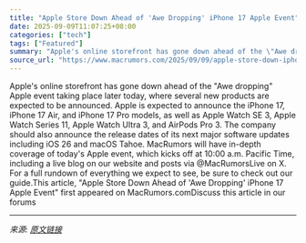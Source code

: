 ```yaml
---
title: "Apple Store Down Ahead of 'Awe Dropping' iPhone 17 Apple Event"
date: 2025-09-09T11:07:25+08:00
categories: ["tech"]
tags: ["Featured"]
summary: "Apple's online storefront has gone down ahead of the \"Awe dropping\" Apple event taking place later today, where several new products are expected to be announced. Apple is expected to announce the iPh"
source_url: "https://www.macrumors.com/2025/09/09/apple-store-down-iphone-17/"
---
```


Apple's online storefront has gone down ahead of the "Awe dropping" Apple event taking place later today, where several new products are expected to be announced. Apple is expected to announce the iPhone 17, iPhone 17 Air, and iPhone 17 Pro models, as well as Apple Watch SE 3, Apple Watch Series 11, Apple Watch Ultra 3, and AirPods Pro 3. The company should also announce the release dates of its next major software updates including iOS 26 and macOS Tahoe. MacRumors will have in-depth coverage of today's Apple event, which kicks off at 10:00 a.m. Pacific Time, including a live blog on our website and posts via @MacRumorsLive on X. For a full rundown of everything we expect to see, be sure to check out our guide.This article, &quot;Apple Store Down Ahead of &#039;Awe Dropping&#039; iPhone 17 Apple Event&quot; first appeared on MacRumors.comDiscuss this article in our forums

---

*来源: [原文链接](https://www.macrumors.com/2025/09/09/apple-store-down-iphone-17/)*
